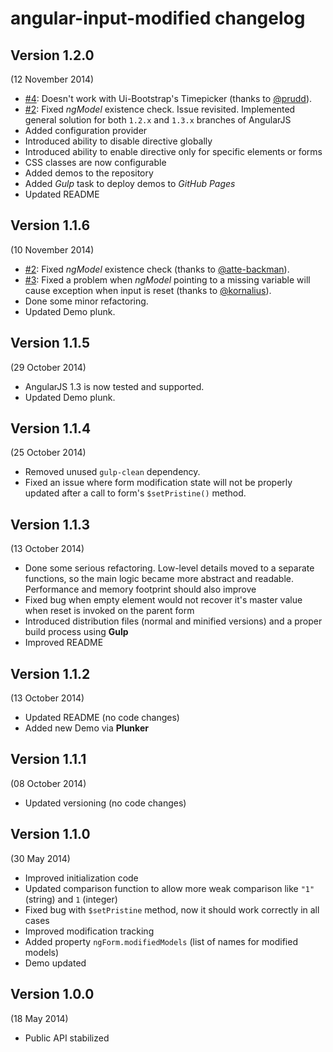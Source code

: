 # angular-input-modified changelog

## Version 1.2.0
(12 November 2014)

- [\#4][issue-4]: Doesn't work with Ui-Bootstrap's Timepicker
  (thanks to [@prudd][user-prudd]).
- [\#2][issue-2]: Fixed *ngModel* existence check.
  Issue revisited.
  Implemented general solution for both `1.2.x` and `1.3.x` branches of AngularJS
- Added configuration provider
- Introduced ability to disable directive globally
- Introduced ability to enable directive only for specific elements or forms
- CSS classes are now configurable
- Added demos to the repository
- Added *Gulp* task to deploy demos to *GitHub Pages*
- Updated README

## Version 1.1.6
(10 November 2014)

- [\#2][issue-2]: Fixed *ngModel* existence check
  (thanks to [@atte-backman][user-atte-backman]).
- [\#3][issue-3]: Fixed a problem when *ngModel* pointing to a missing variable will cause exception when input is reset
  (thanks to [@kornalius][user-kornalius]).
- Done some minor refactoring.
- Updated Demo plunk.

## Version 1.1.5
(29 October 2014)

- AngularJS 1.3 is now tested and supported.
- Updated Demo plunk.

## Version 1.1.4
(25 October 2014)

- Removed unused `gulp-clean` dependency.
- Fixed an issue where form modification state will not be properly updated after a call to form's `$setPristine()` method.

## Version 1.1.3
(13 October 2014)

- Done some serious refactoring.
  Low-level details moved to a separate functions, so the main logic became more abstract and readable.
  Performance and memory footprint should also improve
- Fixed bug when empty element would not recover it's master value when reset is invoked on the parent form
- Introduced distribution files (normal and minified versions) and a proper build process using **Gulp**
- Improved README

## Version 1.1.2
(13 October 2014)

- Updated README (no code changes)
- Added new Demo via **Plunker**

## Version 1.1.1
(08 October 2014)

- Updated versioning (no code changes)

## Version 1.1.0
(30 May 2014)

- Improved initialization code
- Updated comparison function to allow more weak comparison like `"1"` (string) and `1` (integer)
- Fixed bug with `$setPristine` method, now it should work correctly in all cases
- Improved modification tracking
- Added property `ngForm.modifiedModels` (list of names for modified models)
- Demo updated

## Version 1.0.0
(18 May 2014)

- Public API stabilized


  <!-- *** LINKS *** -->

  <!-- Issues -->

  [issue-2]: https://github.com/betsol/angular-input-modified/pull/2
  [issue-3]: https://github.com/betsol/angular-input-modified/issues/3
  [issue-4]: https://github.com/betsol/angular-input-modified/issues/4
  
  <!-- Users -->
  
  [user-atte-backman]: https://github.com/atte-backman
  [user-kornalius]: https://github.com/kornalius
  [user-prudd]: https://github.com/prudd
